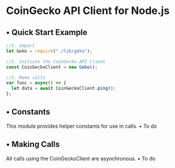 # CoinGecko API Client for Node.js

## • Quick Start Example

```javascript
//1. Import 
let Geko = require("./lib/geko");

//2. Initiate the CoinGecko API Client
const CoinGeckoClient = new Geko();

//3. Make calls
var func = async() => {
  let data = await CoinGeckoClient.ping();
};
```

## • Constants

This module provides helper constants for use in calls.
• To do
## • Making Calls
All calls using the CoinGeckoClient are asynchronous.
• To do
